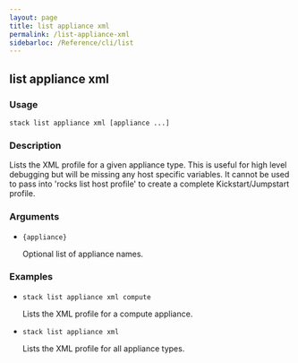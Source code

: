 ```yaml
---
layout: page
title: list appliance xml
permalink: /list-appliance-xml
sidebarloc: /Reference/cli/list
---
```


## list appliance xml

### Usage

`stack list appliance xml [appliance ...]`

### Description

Lists the XML profile for a given appliance type. This is useful
	for high level debugging but will be missing any host specific
	variables. It cannot be used to pass into 'rocks list host profile'
	to create a complete Kickstart/Jumpstart profile.

### Arguments

* `{appliance}`

   Optional list of appliance names.


### Examples

* `stack list appliance xml compute`

   Lists the XML profile for a compute appliance.

* `stack list appliance xml`

   Lists the XML profile for all appliance types.



